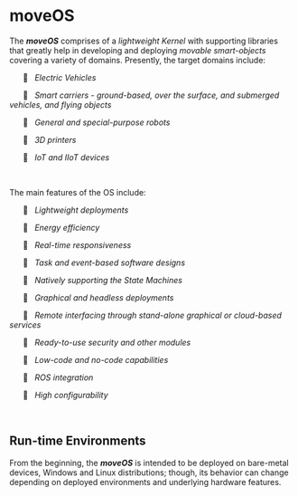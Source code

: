 # moveOS

The ***moveOS*** comprises of a *lightweight Kernel* with supporting libraries that greatly help in developing and deploying *movable smart-objects* covering a variety of domains. Presently, the target domains include:

&nbsp;&nbsp;&nbsp;&nbsp;&nbsp;&nbsp;:saxophone:&nbsp;&nbsp; *Electric Vehicles*

&nbsp;&nbsp;&nbsp;&nbsp;&nbsp;&nbsp;:saxophone:&nbsp;&nbsp; *Smart carriers - ground-based, over the surface, and submerged vehicles, and flying objects*

&nbsp;&nbsp;&nbsp;&nbsp;&nbsp;&nbsp;:saxophone:&nbsp;&nbsp; *General and special-purpose robots*

&nbsp;&nbsp;&nbsp;&nbsp;&nbsp;&nbsp;:saxophone:&nbsp;&nbsp; *3D printers*

&nbsp;&nbsp;&nbsp;&nbsp;&nbsp;&nbsp;:saxophone:&nbsp;&nbsp; *IoT and IIoT devices*


&nbsp;

The main features of the OS include:

&nbsp;&nbsp;&nbsp;&nbsp;&nbsp;&nbsp;:saxophone:&nbsp;&nbsp; *Lightweight deployments*
  
&nbsp;&nbsp;&nbsp;&nbsp;&nbsp;&nbsp;:saxophone:&nbsp;&nbsp; *Energy efficiency*
  
&nbsp;&nbsp;&nbsp;&nbsp;&nbsp;&nbsp;:saxophone:&nbsp;&nbsp; *Real-time responsiveness*
  
&nbsp;&nbsp;&nbsp;&nbsp;&nbsp;&nbsp;:saxophone:&nbsp;&nbsp; *Task and event-based software designs*
  
&nbsp;&nbsp;&nbsp;&nbsp;&nbsp;&nbsp;:saxophone:&nbsp;&nbsp; *Natively supporting the State Machines*
  
&nbsp;&nbsp;&nbsp;&nbsp;&nbsp;&nbsp;:saxophone:&nbsp;&nbsp; *Graphical and headless deployments*
  
&nbsp;&nbsp;&nbsp;&nbsp;&nbsp;&nbsp;:saxophone:&nbsp;&nbsp; *Remote interfacing through stand-alone graphical or cloud-based services*
  
&nbsp;&nbsp;&nbsp;&nbsp;&nbsp;&nbsp;:saxophone:&nbsp;&nbsp; *Ready-to-use security and other modules*
  
&nbsp;&nbsp;&nbsp;&nbsp;&nbsp;&nbsp;:saxophone:&nbsp;&nbsp; *Low-code and no-code capabilities*
  
&nbsp;&nbsp;&nbsp;&nbsp;&nbsp;&nbsp;:saxophone:&nbsp;&nbsp; *ROS integration*
  
&nbsp;&nbsp;&nbsp;&nbsp;&nbsp;&nbsp;:saxophone:&nbsp;&nbsp; *High configurability*



&nbsp;

## Run-time Environments

From the beginning, the ***moveOS*** is intended to be deployed on bare-metal devices, Windows and Linux distributions; though, its behavior can change depending on deployed environments and underlying hardware features.


